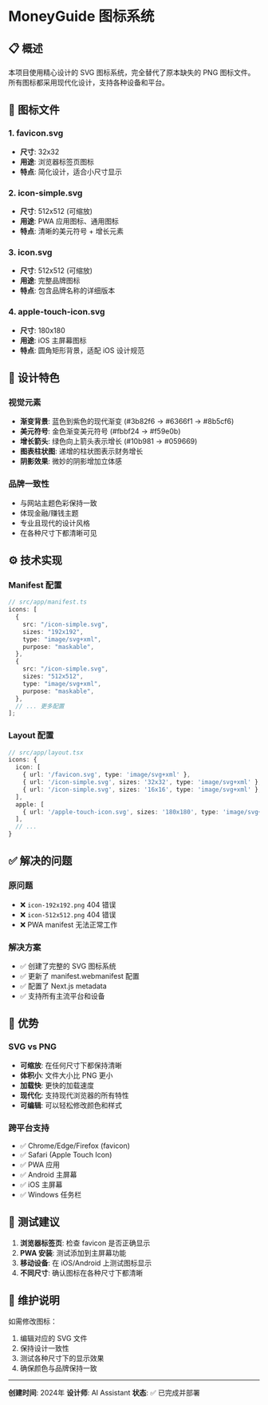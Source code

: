 # MoneyGuide 图标系统

## 📋 概述

本项目使用精心设计的 SVG 图标系统，完全替代了原本缺失的 PNG 图标文件。所有图标都采用现代化设计，支持各种设备和平台。

## 🎨 图标文件

### 1. favicon.svg

- **尺寸**: 32x32
- **用途**: 浏览器标签页图标
- **特点**: 简化设计，适合小尺寸显示

### 2. icon-simple.svg

- **尺寸**: 512x512 (可缩放)
- **用途**: PWA 应用图标、通用图标
- **特点**: 清晰的美元符号 + 增长元素

### 3. icon.svg

- **尺寸**: 512x512 (可缩放)
- **用途**: 完整品牌图标
- **特点**: 包含品牌名称的详细版本

### 4. apple-touch-icon.svg

- **尺寸**: 180x180
- **用途**: iOS 主屏幕图标
- **特点**: 圆角矩形背景，适配 iOS 设计规范

## 🎯 设计特色

### 视觉元素

- **渐变背景**: 蓝色到紫色的现代渐变 (#3b82f6 → #6366f1 → #8b5cf6)
- **美元符号**: 金色渐变美元符号 (#fbbf24 → #f59e0b)
- **增长箭头**: 绿色向上箭头表示增长 (#10b981 → #059669)
- **图表柱状图**: 递增的柱状图表示财务增长
- **阴影效果**: 微妙的阴影增加立体感

### 品牌一致性

- 与网站主题色彩保持一致
- 体现金融/赚钱主题
- 专业且现代的设计风格
- 在各种尺寸下都清晰可见

## ⚙️ 技术实现

### Manifest 配置

```typescript
// src/app/manifest.ts
icons: [
  {
    src: "/icon-simple.svg",
    sizes: "192x192",
    type: "image/svg+xml",
    purpose: "maskable",
  },
  {
    src: "/icon-simple.svg",
    sizes: "512x512",
    type: "image/svg+xml",
    purpose: "maskable",
  },
  // ... 更多配置
];
```

### Layout 配置

```typescript
// src/app/layout.tsx
icons: {
  icon: [
    { url: '/favicon.svg', type: 'image/svg+xml' },
    { url: '/icon-simple.svg', sizes: '32x32', type: 'image/svg+xml' },
    { url: '/icon-simple.svg', sizes: '16x16', type: 'image/svg+xml' },
  ],
  apple: [
    { url: '/apple-touch-icon.svg', sizes: '180x180', type: 'image/svg+xml' },
  ],
  // ...
}
```

## ✅ 解决的问题

### 原问题

- ❌ `icon-192x192.png` 404 错误
- ❌ `icon-512x512.png` 404 错误
- ❌ PWA manifest 无法正常工作

### 解决方案

- ✅ 创建了完整的 SVG 图标系统
- ✅ 更新了 manifest.webmanifest 配置
- ✅ 配置了 Next.js metadata
- ✅ 支持所有主流平台和设备

## 🚀 优势

### SVG vs PNG

- **可缩放**: 在任何尺寸下都保持清晰
- **体积小**: 文件大小比 PNG 更小
- **加载快**: 更快的加载速度
- **现代化**: 支持现代浏览器的所有特性
- **可编辑**: 可以轻松修改颜色和样式

### 跨平台支持

- ✅ Chrome/Edge/Firefox (favicon)
- ✅ Safari (Apple Touch Icon)
- ✅ PWA 应用
- ✅ Android 主屏幕
- ✅ iOS 主屏幕
- ✅ Windows 任务栏

## 📱 测试建议

1. **浏览器标签页**: 检查 favicon 是否正确显示
2. **PWA 安装**: 测试添加到主屏幕功能
3. **移动设备**: 在 iOS/Android 上测试图标显示
4. **不同尺寸**: 确认图标在各种尺寸下都清晰

## 🔧 维护说明

如需修改图标：

1. 编辑对应的 SVG 文件
2. 保持设计一致性
3. 测试各种尺寸下的显示效果
4. 确保颜色与品牌保持一致

---

**创建时间**: 2024年
**设计师**: AI Assistant
**状态**: ✅ 已完成并部署
